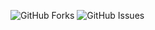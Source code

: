 ![GitHub Forks](https://img.shields.io/github/forks/22suraj889/basic-theme?style=social)
![GitHub Issues](https://img.shields.io/github/issues/22suraj889/basic-theme)
